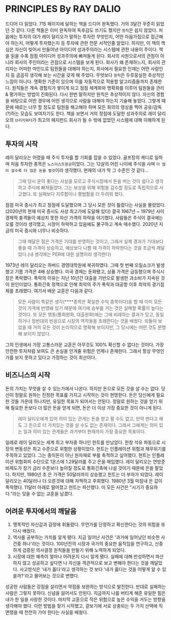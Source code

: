 # PRINCIPLES By RAY DALIO

드디어 다 읽었다. 715 페이지에 달하는 책을 드디어 완독했다. 거의 3달간 꾸준히 읽었던 것 같다. 다른 책들은 이미 완독하여 독후감도 쓰기도 했지만 `원칙`은 쉽지 않았다.
처음에는 투자의 대가 레이 달리오가 말하는 투자란 무엇인지, 어떤 마음가짐으로 접근해야 하는지, 어떻게 투자했는지 등 투자에 관한 전문 서적인줄 알았다. 하지만, 이 책의 핵심은
자신이 빚어서 만들어낸 아이디어 성과주의라는 시스템에 관한 내용이 주이다. 책을 읽을 수록 점점 아이디어 성과주의에 빠져들게 된다. 회사의 사원으로서의 관점이 아니라 회사의 주인이라는 관점으로 시스템을 보게 된다.
회사가 왜 존재하느지, 회사의 관리자는 어떠한 마인드로 팀원들을 대해야 하는지, 회사에서 필요한 인재는 어떤 사람인지 등 곰곰히 생각해 보는 시간을 갖게 해 주었다.
무엇보다 `원칙`은 두루뭉실한 추상적인 느낌이 아니다. 명확한 기준이 있으며 이를 자동적으로 적용할 알고리즘들까지 존재한다. 원칙들은 계속 경험치가 쌓이게 되고 점점 체계화와 명확화를 이루어 팀원들을 관리 & 평가하는 방법이 진화된다.
다시 한번 말하지만 원칙은 추상적이지 않다. 자신의 경험을 바탕으로 어떤 경우에 어떤 생각으로 사람을 대해야 하는지 기술해 놓았다. 그렇게 때문에 때로는 너무 할 정도로 팀원을 해고해야 하며
모든 회의의 영상을 찍어 공유/감독(?)하는 모습도 보여지기도 한다. 책을 보면서 거의 정점에 도달한 성과주의로 레이 달리오의 `브리지워터`가 최고의 헤지펀드 회사가 될 수 밖에 없었던 시스템에 대해 이해하게 된다.

## 투자의 시작
레이 달리오는 어렸을 때 주식 투자를 할 기회를 잡을 수 있었다. 골프장의 캐디로 일하며 처음 투자한 종목은 `노스이스트항공`이었다. 그는 12살의 어린 나이에 주식을 사며 `더 많이 살수록 더 많은 돈을 벌것`이라 생각했다.
현재의 내가 딱 그 수준인 것 같다...
>그때 당시 운이 좋다는 사실을 모르고 주식시장에서 돈을 버는 것이 쉽다고 생각하고 주식에 빠져들었다. 그는 보상을 위해 위험을 감수할 정도로 독립적으로 사고했다. 또 실패보다 지루함이나 평범함을 더 두려워 했다.

점점 미국 증시가 최고 정점에 도달했으며 그 당시 모든 것이 틀렸다는 사실을 몰랐었다.(2020년의 현재 미국 증시도 사상 최고가에 도달해 있다) 결국 1967년 ~ 1979년 사이 경제적 충격들이 예상치 못한 자산 가격의 하락을 야기했다.
사람들은 주식이 결국에는 오를 것이라 생각했고, 시장이 하락하고 있음에도 불구하고 계속 매수했다. 2020년 지금의 미국 증시와 너무나 비슷하다.
>그때 깨달은 점은 가격은 기대를 반영하는 것이고, 그래서 실제 경과가 기대보다 좋을 때 가격이 상승하고, 예상보다 나쁠 때 가격이 하락한다는 것을 조금씩 깨달았다.(내 생각에는 PER에 대한 설명이라 생각한다)

1973년 레이 달리오는 하버드 경영대학원에 복귀하였다. 그때 첫 번째 오일쇼크가 발생했고 기름 가격은 4배 상승했다. 미국 경제는 둔화됐고, 상품 가격은 급등했으며 주식시장은 폭락했다. 폭락의 이유는 지난 10년간
대출을 기반으로 발생한 과소비가 지속된 것이 원인이었다. 통화긴축 정책으로 인해 최악의 주가 폭락과 대공항 이후 최악의 경기침체를 초래했다. 여기서 배운 교훈은 다음과 같다.
>모든 사람이 똑같은 생각(****종목은 확실한 수익 종목이다)을 할 때 이미 모든 것이 가격에 반영돼 있기 때문에 여기에 승부를 거는 것은 실패할 확률이 높다는 것이다. 또 모든 행동(통화완화, 대출완화)에는 그에
비례하는 결과가 있고, 동일하거나 정반대의 반응으로 시장의 역작용을 초래한다는 것을 배웠다. 되돌아 보았을 때 거의 모든 것이 논리적으로 명확해 보이지만, 그 당시에는 어떤 것도 분명해 보이지 않았다.

그의 인생에서 가장 고통스러운 교훈은 아무것도 100% 확신할 수 없다는 것이다. 가장 안전한 투자처럼 보여도 큰 손실을 안겨줄 위험은 언제나 존재한다. 그래서 항상 무엇인가를 보지 못하고 있다고 가정하는 것이 최선이다.

## 비즈니스의 시작
돈의 가치는 무엇을 살 수 있는가에서 나온다. 하지만 돈으로 모든 것을 살 수는 없다. 당신이 정말로 원하는 진정한 목표를 가지고 시작하는 것이 현명한다. 돈은 당신에게 필요한 것들 가운데 하나지만, 유일한
목표가 되어서는 안된다. 정말로 원하는 것을 얻기 위해 필요한 돈보다 더 많은 돈을 얻게 되면, 돈은 더 이상 가장 중요한 것이 아니게 된다.
>레이 달리오에게 있어 의미 있는 관게는 돈을 받고 팔 수도 없고, 만약 판다고 해도 그 돈으로 더 가치있는 것을 살 수도 없는 존재이다. 그래서 그에게는 의미 있는 일과 의미 있는 관계들은 과거부터 현재까지 가장 중요한 목표이다.

일례로 레이 달리오는 세계 최고 부자중 하나인 헌트를 만났었다. 한창 석유 파동으로 시장의 변동성은 최고 수준으로 위험한 상황이었다. 헌트는 인플레이션 위험과 채무위기를 주목하고 있었다. 그는 종이돈이 아닌 원자재로 부를 축적하고 싶어했다.
헌트는 인플레이션 위험회피 수단으로 1온스에 1.29달러를 주고 은을 매입했다. 레이 달리오는 연방준비제도가 장기 금리 수준보다 높아질 정도로 통화긴축에 나설 것이기 때문에 은을 팔았다. 하지만, 1980년 초 은 가격은 50달러까지 상승했고
헌트는 더 부자가 되었다. 레이 달리오는 40달러나 더 오른것에 대해 자책하고 후회했다. 1980년 3월 마침내 은 값이 폭락했다. 11달러 아래로 떨어졌고 헌트는 파산했다. 이 모든 사건은 "시기가 중요하다."라는 잊을 수 없는 교훈을 남겼다.

## 어려운 투자에서의 깨달음
1) 맹목적인 자신감과 감정에 휘둘렸다. 무언가를 단정하고 확신한다는 것의 위험을 또 다시 배웠다.<br>
2) 역사를 공부하는 가치를 알게 됐다. 지금 일어난 사건은 '과거에 일어났던 비슷한 사건중 하나'라는 것이다. 100년전의 시장과 국가의 중요한 움직임을 연구하고, 신중하게 검증된 의사결정 원칙들을 만들기 위해 노력하게 되었다.<br>
3) 시장에 대한 예측이 얼마나 어려운지 다시 알게 됐다. 실패에 대해 반성하면서 파산하지 않고 성공하고 싶다면 나 자신을 객관적으로 보고 변해야 한다는 것을 깨달았다. 사고방식은 '내가 옳다'라고 생각하는 것 보다
'내가 옳다는 것을 어떻게 알 수 있을까?'라고 물어보는 것으로 변했다.<br>

성공한 사람들은 강점을 살리면서 약점을 보완하는 방식으로 발전한다. 반대로 실패하는 사람은 그렇지 못하다. 신념을 잃어서도 안된다. 지금까지 나를 버티게 해준 유일한 힘은 내가 한 일을 사랑한 것이다.
마지막 교훈으로 작은 위험으로 높은 수익을 거두는 방향을 생각해야 했다. 이런 방법을 찾기 시작했고, 겉보기에 서로 상충되는 두 가지 선택에 직면했을 때 천천히 가야 한다는 사실을 배웠다.

